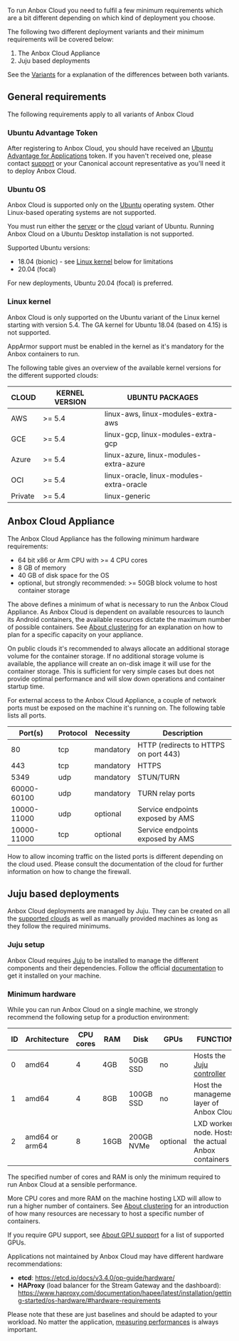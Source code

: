 To run Anbox Cloud you need to fulfil a few minimum requirements which are a bit different depending on which kind of deployment you choose.

The following two different deployment variants and their minimum requirements will be covered below:

1. The Anbox Cloud Appliance
2. Juju based deployments

See the [Variants](https://discourse.ubuntu.com/t/anbox-cloud-overview/17802#variants) for a explanation of the differences between both variants.

## General requirements

The following requirements apply to all variants of Anbox Cloud

### Ubuntu Advantage Token

After registering to Anbox Cloud, you should have received an [Ubuntu Advantage for Applications](https://ubuntu.com/advantage) token. If you haven't received one, please contact [support](https://support.canonical.com/) or your Canonical account representative as you'll need it to deploy Anbox Cloud.

### Ubuntu OS

Anbox Cloud is supported only on the [Ubuntu](https://ubuntu.com/) operating system. Other Linux-based operating systems are not supported.

You must run either the [server](https://ubuntu.com/download/server) or the [cloud](https://ubuntu.com/download/cloud) variant of Ubuntu. Running Anbox Cloud on a Ubuntu Desktop installation is not supported.

Supported Ubuntu versions:

* 18.04 (bionic) - see [Linux kernel](#linux-kernel) below for limitations
* 20.04 (focal)

For new deployments, Ubuntu 20.04 (focal) is preferred.

<a name="linux-kernel"></a>
### Linux kernel

Anbox Cloud is only supported on the Ubuntu variant of the Linux kernel starting with version 5.4. The GA kernel for Ubuntu 18.04 (based on 4.15) is not supported.

AppArmor support must be enabled in the kernel as it's mandatory for the Anbox containers to run.

The following table gives an overview of the available kernel versions for the different supported clouds:

|CLOUD|KERNEL VERSION|UBUNTU PACKAGES||
| --- | --- | --- | --- |
|AWS|>= 5.4|linux-aws, linux-modules-extra-aws||
|GCE|>= 5.4|linux-gcp, linux-modules-extra-gcp||
|Azure|>= 5.4|linux-azure, linux-modules-extra-azure||
|OCI|>= 5.4|linux-oracle, linux-modules-extra-oracle||
|Private|>= 5.4|linux-generic||

<a name="appliance"></a>
## Anbox Cloud Appliance

The Anbox Cloud Appliance has the following minimum hardware requirements:

* 64 bit x86 or Arm CPU with >= 4 CPU cores
* 8 GB of memory
* 40 GB of disk space for the OS
* optional, but strongly recommended: >= 50GB block volume to host container storage

The above defines a minimum of what is necessary to run the Anbox Cloud Appliance. As Anbox Cloud is dependent on available resources to launch its Android containers, the available resources dictate the maximum number of possible containers. See [About clustering](https://discourse.ubuntu.com/t/capacity-planning/17765) for an explanation on how to plan for a specific capacity on your appliance.

On public clouds it's recommended to always allocate an additional storage volume for the container storage. If no additional storage volume is available, the appliance will create an on-disk image it will use for the container storage. This is sufficient for very simple cases but does not provide optimal performance and will slow down operations and container startup time.

For external access to the Anbox Cloud Appliance, a couple of network ports must be exposed on the machine it's running on. The following table lists all ports.

| Port(s) | Protocol | Necessity | Description |
|------------|--------------|----------------|-------------------|
| 80 | tcp | mandatory  | HTTP (redirects to HTTPS on port 443)|
| 443 | tcp | mandatory | HTTPS |
| 5349 | udp | mandatory | STUN/TURN
| 60000-60100 | udp | mandatory | TURN relay ports |
| 10000-11000 | udp | optional | Service endpoints exposed by AMS |
| 10000-11000 | tcp | optional | Service endpoints exposed by AMS |

How to allow incoming traffic on the listed ports is different depending on the cloud used. Please consult the documentation of the cloud for further information on how to change the firewall.

## Juju based deployments

Anbox Cloud deployments are managed by Juju. They can be created on all the [supported clouds](https://juju.is/docs/clouds) as well as manually provided machines as long as they follow the required minimums.

### Juju setup

Anbox Cloud requires [Juju](https://juju.is/) to be installed to manage the different components and their dependencies. Follow the official [documentation](https://juju.is/docs/installing) to get it installed on your machine.

### Minimum hardware

While you can run Anbox Cloud on a single machine, we strongly recommend the following setup for a production environment:

ID | Architecture   | CPU cores | RAM  | Disk       | GPUs |  FUNCTION |
---|----------------|-----------|------|------------|------|------------|
0  | amd64          | 4         | 4GB  | 50GB SSD   | no   |  Hosts the  [Juju controller](https://discourse.juju.is/t/controllers/1111)  |
1  | amd64          | 4         | 8GB  | 100GB SSD  | no   |  Host the management layer of Anbox Cloud  |
2  | amd64 or arm64 | 8         | 16GB | 200GB NVMe | optional   |  LXD worker node. Hosts the actual Anbox containers  |

The specified number of cores and RAM is only the minimum required to run Anbox Cloud at a sensible performance.

More CPU cores and more RAM on the machine hosting LXD will allow to run a higher number of containers. See [About clustering](https://discourse.ubuntu.com/t/capacity-planning/17765) for an introduction of how many resources are necessary to host a specific number of containers.

If you require GPU support, see [About GPU support](https://discourse.ubuntu.com/t/gpu-support/17768) for a list of supported GPUs.

Applications not maintained by Anbox Cloud may have different hardware recommendations:
 - **etcd**: https://etcd.io/docs/v3.4.0/op-guide/hardware/
 - **HAProxy** (load balancer for the Stream Gateway and the dashboard): https://www.haproxy.com/documentation/hapee/latest/installation/getting-started/os-hardware/#hardware-requirements

Please note that these are just baselines and should be adapted to your workload. No matter the application, [measuring performances](https://discourse.ubuntu.com/t/monitoring-installation/17786) is always important.
